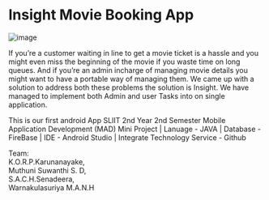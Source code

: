 # Insight Movie Booking App
![image](https://user-images.githubusercontent.com/89679753/134796841-b9341e8c-f403-44eb-b192-ce77d802aaad.png)


 If you’re a customer waiting in line to get a movie ticket is a hassle and you might even miss the beginning of the movie if you waste time on long queues. And if you’re an admin incharge of managing movie details you might want to have a portable way of managing them. We came up with a solution to address both these problems the solution is Insight. We have managed to implement both Admin and user Tasks into on single application.


This is our first android App
SLIIT 2nd Year 2nd Semester Mobile Application Development (MAD) Mini Project
| Lanuage - JAVA | Database - FireBase | IDE - Android Studio | Integrate Technology Service - Github

Team:<br>
K.O.R.P.Karunanayake,<br>
Muthuni Suwanthi S. D,<br>
S.A.C.H.Senadeera,<br>
Warnakulasuriya M.A.N.H<br>

